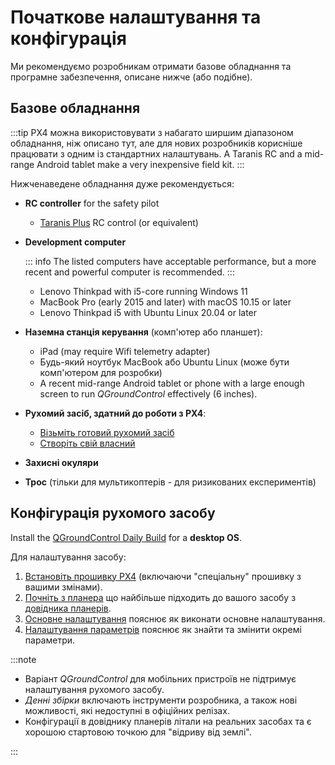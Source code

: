 # Початкове налаштування та конфігурація

Ми рекомендуємо розробникам отримати базове обладнання та програмне забезпечення, описане нижче (або подібне).

## Базове обладнання

:::tip
PX4 можна використовувати з набагато ширшим діапазоном обладнання, ніж описано тут, але для нових розробників корисніше працювати з одним із стандартних налаштувань.
A Taranis RC and a mid-range Android tablet make a very inexpensive field kit.
:::

Нижченаведене обладнання дуже рекомендується:

- **RC controller** for the safety pilot
  - [Taranis Plus](https://www.frsky-rc.com/product/taranis-x9d-plus-2/) RC control (or equivalent)
- **Development computer**

  ::: info
The listed computers have acceptable performance, but a more recent and powerful computer is recommended.
:::

  - Lenovo Thinkpad with i5-core running Windows 11
  - MacBook Pro (early 2015 and later) with macOS 10.15 or later
  - Lenovo Thinkpad i5 with Ubuntu Linux 20.04 or later

- **Наземна станція керування** (комп'ютер або планшет):
  - iPad (may require Wifi telemetry adapter)
  - Будь-який ноутбук MacBook або Ubuntu Linux (може бути комп'ютером для розробки)
  - A recent mid-range Android tablet or phone with a large enough screen to run _QGroundControl_ effectively (6 inches).
- **Рухомий засіб, здатний до роботи з PX4**:
  - [Візьміть готовий рухомий засіб](../complete_vehicles_mc/index.md)
  - [Створіть свій власний](../frames_multicopter/kits.md)
- **Захисні окуляри**
- **Трос** (тільки для мультикоптерів - для ризикованих експериментів)

## Конфігурація рухомого засобу

Install the [QGroundControl Daily Build](../dev_setup/qgc_daily_build.md) for a **desktop OS**.

Для налаштування засобу:

1. [Встановіть прошивку PX4](../config/firmware.md#installing-px4-main-beta-or-custom-firmware) (включаючи "спеціальну" прошивку з вашими змінами).
1. [Почніть з планера](../config/airframe.md) що найбільше підходить до вашого засобу з [довідника планерів](../airframes/airframe_reference.md).
1. [Основне налаштування](../config/README.md) пояснює як виконати основне налаштування.
1. [Налаштування параметрів](../advanced_config/parameters.md) пояснює як знайти та змінити окремі параметри.

:::note

- Варіант _QGroundControl_ для мобільних пристроїв не підтримує налаштування рухомого засобу.
- _Денні збірки_ включають інструменти розробника, а також нові можливості, які недоступні в офіційних релізах.
- Конфігурації в довіднику планерів літали на реальних засобах та є хорошою стартовою точкою для "відриву від землі".

:::

